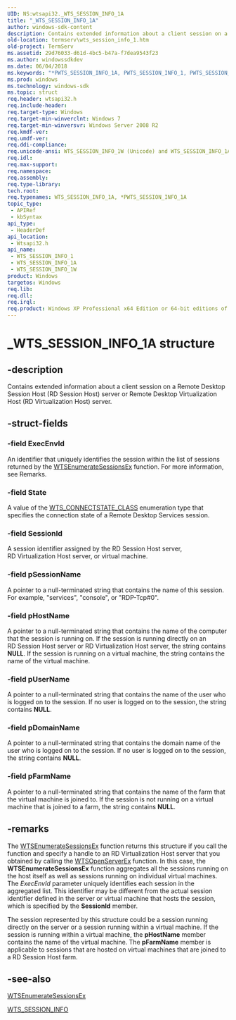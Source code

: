 ```yaml
---
UID: NS:wtsapi32._WTS_SESSION_INFO_1A
title: "_WTS_SESSION_INFO_1A"
author: windows-sdk-content
description: Contains extended information about a client session on a Remote Desktop Session Host (RD Session Host) server or Remote Desktop Virtualization Host (RD Virtualization Host) server.
old-location: termserv\wts_session_info_1.htm
old-project: TermServ
ms.assetid: 29d76033-d61d-4bc5-b47a-f7dea9543f23
ms.author: windowssdkdev
ms.date: 06/04/2018
ms.keywords: "*PWTS_SESSION_INFO_1A, PWTS_SESSION_INFO_1, PWTS_SESSION_INFO_1 structure pointer [Remote Desktop Services], WTS_SESSION_INFO_1, WTS_SESSION_INFO_1 structure [Remote Desktop Services], WTS_SESSION_INFO_1A, WTS_SESSION_INFO_1W, _WTS_SESSION_INFO_1A, termserv.wts_session_info_1, wtsapi32/PWTS_SESSION_INFO_1, wtsapi32/WTS_SESSION_INFO_1, wtsapi32/WTS_SESSION_INFO_1A, wtsapi32/WTS_SESSION_INFO_1W"
ms.prod: windows
ms.technology: windows-sdk
ms.topic: struct
req.header: wtsapi32.h
req.include-header: 
req.target-type: Windows
req.target-min-winverclnt: Windows 7
req.target-min-winversvr: Windows Server 2008 R2
req.kmdf-ver: 
req.umdf-ver: 
req.ddi-compliance: 
req.unicode-ansi: WTS_SESSION_INFO_1W (Unicode) and WTS_SESSION_INFO_1A (ANSI)
req.idl: 
req.max-support: 
req.namespace: 
req.assembly: 
req.type-library: 
tech.root: 
req.typenames: WTS_SESSION_INFO_1A, *PWTS_SESSION_INFO_1A
topic_type:
 - APIRef
 - kbSyntax
api_type:
 - HeaderDef
api_location:
 - Wtsapi32.h
api_name:
 - WTS_SESSION_INFO_1
 - WTS_SESSION_INFO_1A
 - WTS_SESSION_INFO_1W
product: Windows
targetos: Windows
req.lib: 
req.dll: 
req.irql: 
req.product: Windows XP Professional x64 Edition or 64-bit editions of     Windows Server 2003
---
```


# _WTS_SESSION_INFO_1A structure


## -description


Contains 
    extended information about a client session on a Remote Desktop Session Host (RD Session Host) server or Remote Desktop Virtualization Host (RD Virtualization Host) server.


## -struct-fields




### -field ExecEnvId

An identifier that uniquely identifies the session within the list of sessions returned by the <a href="https://msdn.microsoft.com/b903cf07-d3bd-4b65-9e57-88d9e1f74e0b">WTSEnumerateSessionsEx</a> function. For more information, see Remarks.


### -field State

A value of the <a href="https://msdn.microsoft.com/ee376f5a-3474-4e31-94c1-e760346eb794">WTS_CONNECTSTATE_CLASS</a> enumeration type that specifies the connection state of a Remote Desktop Services session.


### -field SessionId

A session identifier assigned by the RD Session Host server, RD Virtualization Host server, or virtual machine.


### -field pSessionName

A pointer to a null-terminated string that contains the name of this session. For example, "services", "console", or "RDP-Tcp#0".


### -field pHostName

A pointer to a null-terminated string that contains the name of the computer that the session is running on. If the session is running directly on an RD Session Host server or RD Virtualization Host server, the string contains <b>NULL</b>. If the session is running on a virtual machine, the string contains the name of the virtual machine.


### -field pUserName

A pointer to a null-terminated string that contains the name of the user who is logged on to the session. If no user is logged on to the session, the string contains <b>NULL</b>.


### -field pDomainName

A pointer to a null-terminated string that contains the domain name of the user who is logged on to the session. If no user is logged on to the session, the string contains <b>NULL</b>.


### -field pFarmName

A pointer to a null-terminated string that contains the name of the farm that the virtual machine is joined to.  If the session is not running on a virtual machine that is joined to a farm, the string contains <b>NULL</b>.


## -remarks



The <a href="https://msdn.microsoft.com/b903cf07-d3bd-4b65-9e57-88d9e1f74e0b">WTSEnumerateSessionsEx</a> function returns this structure if you call the function and specify a handle to an RD Virtualization Host server  that you obtained by calling the <a href="https://msdn.microsoft.com/8122de66-c096-4bd8-95ff-ed64b88afcae">WTSOpenServerEx</a> function. In this case, the <b>WTSEnumerateSessionsEx</b> function aggregates all the sessions running on the host itself as well as sessions running on individual virtual machines.  The <i>ExecEnvId</i> parameter uniquely identifies each session in the aggregated list. This identifier may be different from the actual session identifier defined in the server or virtual machine that hosts the session, which is specified by the <b>SessionId</b> member.

The session represented by this structure could be a session running directly on the server or a session running within a virtual machine. If the session is running within a virtual machine, the <b>pHostName</b> member contains the name of the virtual machine. The <b>pFarmName</b> member is applicable to sessions that are hosted on virtual machines that are joined to a RD Session Host farm.




## -see-also




<a href="https://msdn.microsoft.com/b903cf07-d3bd-4b65-9e57-88d9e1f74e0b">WTSEnumerateSessionsEx</a>



<a href="https://msdn.microsoft.com/bb40d928-293a-4e2c-b7cf-2ac038da53c2">WTS_SESSION_INFO</a>
 

 

